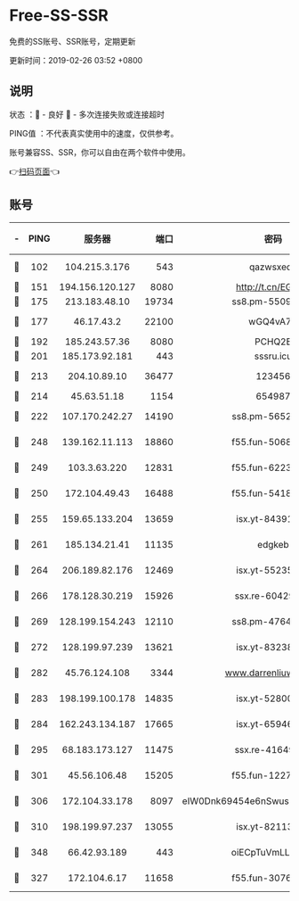 # Free-SS-SSR

免费的SS账号、SSR账号，定期更新

更新时间：2019-02-26 03:52 +0800

## 说明

状态     ：🙂 - 良好 🙁 - 多次连接失败或连接超时

PING值   ：不代表真实使用中的速度，仅供参考。

账号兼容SS、SSR，你可以自由在两个软件中使用。

👉[扫码页面](https://liesauer.github.io/free-ss-ssr.github.io/)👈

## 账号

|-|PING|服务器|端口|密码|加密方式|区域|
|:----:|:----:|:-----:|-----:|:----:|:----:|:----:|
|🙂|102|104.215.3.176|543|qazwsxedc|aes-256-gcm|JP|
|🙂|151|194.156.120.127|8080|http://t.cn/EGJIyrl|rc4-md5|RU|
|🙂|175|213.183.48.10|19734|ss8.pm-55096385|rc4-md5|RU|
|🙂|177|46.17.43.2|22100|wGQ4vA7D|aes-256-gcm|RU|
|🙂|192|185.243.57.36|8080|PCHQ2E|rc4-md5|US|
|🙂|201|185.173.92.181|443|sssru.icu|rc4-md5|RU|
|🙂|213|204.10.89.10|36477|123456|aes-256-cfb|US|
|🙂|214|45.63.51.18|1154|654987|chacha20|US|
|🙂|222|107.170.242.27|14190|ss8.pm-56526890|aes-256-cfb|US|
|🙂|248|139.162.11.113|18860|f55.fun-50686264|aes-256-cfb|SG|
|🙂|249|103.3.63.220|12831|f55.fun-62237207|aes-256-cfb|SG|
|🙂|250|172.104.49.43|16488|f55.fun-54186310|aes-256-cfb|SG|
|🙂|255|159.65.133.204|13659|isx.yt-84391225|aes-256-cfb|SG|
|🙂|261|185.134.21.41|11135|edgkeb|aes-256-cfb|GB|
|🙂|264|206.189.82.176|12469|isx.yt-55235157|aes-256-cfb|SG|
|🙂|266|178.128.30.219|15926|ssx.re-60429787|aes-256-cfb|SG|
|🙂|269|128.199.154.243|12110|ss8.pm-47641220|aes-256-cfb|SG|
|🙂|272|128.199.97.239|13621|isx.yt-83238586|aes-256-cfb|SG|
|🙂|282|45.76.124.108|3344|www.darrenliuwei.com|aes-256-cfb|AU|
|🙂|283|198.199.100.178|14835|isx.yt-52800132|aes-256-cfb|US|
|🙂|284|162.243.134.187|17665|isx.yt-65946104|aes-256-cfb|US|
|🙂|295|68.183.173.127|11475|ssx.re-41649202|aes-256-cfb|US|
|🙂|301|45.56.106.48|15205|f55.fun-12278228|aes-256-cfb|US|
|🙂|306|172.104.33.178|8097|eIW0Dnk69454e6nSwuspv9DmS201tQ0D|aes-256-cfb|SG|
|🙂|310|198.199.97.237|13055|isx.yt-82113770|aes-256-cfb|US|
|🙂|348|66.42.93.189|443|oiECpTuVmLLxk4Ts|aes-256-cfb|US|
|🙂|327|172.104.6.17|11658|f55.fun-30764636|aes-256-cfb|US|
